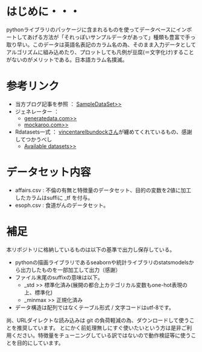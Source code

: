 # はじめに・・・
pythonライブラリのパッケージに含まれるものを使ってデータベースにインポートしてあげる方法が「それっぽいサンプルデータがあって」種類も豊富で手っ取り早い。このデータは英語名表記のカラム名の為、そのまま入力データとしてアルゴリズムに組み込めたり、プロットしても凡例が豆腐(＝文字化け)することがないのがメリットである。日本語カラム名撲滅。

# 参考リンク
- 当方ブログ記事を参照 ： [SampleDataSet>>](https://qword.me/python/sample-data "SampleDataSet")
- ジェネレーター ： 
  - [generatedata.com>>](https://generatedata.com/ "generatedata.com")
  - [mockaroo.com>>](https://www.mockaroo.com/ "mockaroo.com")
- Rdatasets一式 ： [vincentarelbundockさん](https://github.com/vincentarelbundock "https://github.com/vincentarelbundock")が纏めてくれているもの、感謝してつかうべし
  - [Available datasets>>](https://vincentarelbundock.github.io/Rdatasets/articles/data.html "https://vincentarelbundock.github.io/Rdatasets/articles/data.html")


# データセット内容
- affairs.csv : 不倫の有無と特徴量のデータセット、目的の変数を2値に加工したカラムはsuffiに _tf を付与。
- esoph.csv : 食道がんのデータセット。


# 補足
本リポジトリに格納しているものは以下の基準で出力し保存している。

- pythonの描画ライブラリであるseabornや統計ライブラリのstatsmodelsから出力したものを一部加工して出力（感謝）
- ファイル末尾のsuffixの意味は以下。
  - _std >> 標準化済み(展開の都合上カテゴリカル変数もone-hot表現の上、標準化)
  - _minmax >> 正規化済み
- データ構造は配列ではなくテーブル形式 / 文字コードはutf-8です。

尚、URLダイレクトな読み込みは git の負荷軽減の為、ダウンロードして使うことを推奨しています。
とにかく前処理無しにすぐ使いたいという方は是非ご利用ください。特徴量をチューニングしている訳ではないので動作検証等に使うことを目的にしています。





